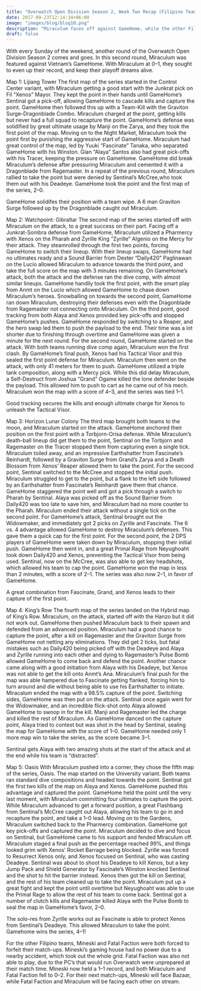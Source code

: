 ```yaml
---
title: "Overwatch Open Division Season 2, Week Two Recap (Filipino Teams)"
date: 2017-09-23T12:14:34+06:00
image: "images/blog/blog10.png"
description: "Miraculum faces off against GameHome, while the other Filipino teams struggle with technical problems."
draft: false
---
```


With every Sunday of the weekend, another round of the Overwatch Open Division Season 2 comes and goes. In this second round, Miraculum was featured against Vietnam’s GameHome. With Miraculum at 0–1, they sought to even up their record, and keep their playoff dreams alive.

Map 1: Lijiang Tower
The first map of the series started in the Control Center variant, with Miraculum getting a good start with the Junkrat pick on Fil “Xenos” Mayor. They kept the point in their hands until GameHome’s Sentinal got a pick-off, allowing GameHome to cascade kills and capture the point. GameHome then followed this up with a Team-Kill with the Graviton Surge-Dragonblade Combo. Miraculum charged at the point, getting kills but never had a full squad to recapture the point. GameHome’s defense was solidified by great ultimate usage by Manji on the Zarya, and they took the first point of the map.
Moving on to the Night Market, Miraculum took the point first by punishing the aggressive start of GameHome. Miraculum had great control of the map, led by Yuuki “Fascinate” Tanaka, who separated GameHome with his Winston. Gian “Alaya” Santos also had great pick-offs with his Tracer, keeping the pressure on GameHome. GameHome did break Miraculum’s defense after pressuring Miraculum and cemented it with a Dragonblade from Ragemaster. In a repeat of the previous round, Miraculum rallied to take the point but were denied by Sentinal’s McCree,who took them out with his Deadeye. GameHome took the point and the first map of the series, 2–0.

GameHome solidifes their position with a team wipe. A 6 man Graviton Surge followed up by the Dragonblade caught out Miraculum.

Map 2: Watchpoint: Gibraltar
The second map of the series started off with Miraculum on the attack, to a great success on their part. Facing off a Junkrat-Sombra defense from GameHome, Miraculum utilized a Pharmercy with Xenos on the Pharah and Zyrille King “Zyrille” Algenio on the Mercy for their attack. They steamrolled through the first two points, forcing GameHome to switch their lineup. With their lineup swaps, GameHome had no ultimates ready and a Sound Barrier from Dexter “Daily420” Paglinawan on the Lucio allowed Miraculum to advance towards the third point, and take the full score on the map with 3 minutes remaining.
On GameHome’s attack, both the attack and the defense ran the dive comp, with almost similar lineups. GameHome handily took the first point, with the smart play from Anmt on the Lucio which allowed GameHome to chase down Miraculum’s heroes. Snowballing on towards the second point, GameHome ran down Miraculum, destroying their defenses even with the Dragonblade from Ragemaster not connecting onto Miraculum. On the third point, good tracking from both Alaya and Xenos provided key pick-offs and stopped GameHome’s pushes. GameHome responded by switching to a Reaper, and the hero swap led them to push the payload to the end. Their time was a lot shorter due to finishing through overtime and GameHome was given a minute for the next round.
For the second round, GameHome started on the attack. With both teams running dive comp again, Miraculum won the first clash. By GameHome’s final push, Xenos had his Tactical Visor and this sealed the first point defense for Miraculum. Miraculum then went on the attack, with only 41 meters for them to push. GameHome utilized a triple tank composition, along with a Mercy pick. While this did delay Miraculum, a Self-Destruct from Joshua “Grand” Ogame killed the lone defender beside the payload. This allowed him to push to cart as he came out of his mech. Miraculum won the map with a score of 4–3, and the series was tied 1–1.

Good tracking secures the kills and enough ultimate charge for Xenos to unleash the Tactical Visor.

Map 3: Horizon Lunar Colony
The third map brought both teams to the moon, and Miraculum started on the attack. GameHome anchored their position on the first point with a Torbjorn-Orisa defense. While Miraculum’s death-ball lineup did get them to the point, Sentinal on the Torbjorn and Ragemaster on the Tracer stopped them from capturing even a single tick. Miraculum toiled away, and an impressive Earthshatter from Fascinate’s Reinhardt, followed by a Graviton Surge from Grand’s Zarya and a Death Blossom from Xenos’ Reaper allowed them to take the point. For the second point, Sentinal switched to the McCree and stopped the initial push. Miraculum struggled to get to the point, but a flank to the left side followed by an Earthshatter from Fascinate’s Reinhardt gave them that chance. GameHome staggered the point well and got a pick through a switch to Pharah by Sentinal. Alaya was picked off as the Sound Barrier from Daily420 was too late to save him, and Miraculum had no more counter to the Pharah. Miraculum ended their attack without a single tick on the second point.
For GameHome’s attack, Sentinal brought out the Widowmaker, and immediately got 2 picks on Zyrille and Fascinate. The 6 vs. 4 advantage allowed GameHome to destroy Miraculum’s defenses. This gave them a quick cap for the first point. For the second point, the 2 DPS players of GameHome were taken down by Miraculum, stopping their initial push. GameHome then went in, and a great Primal Rage from Neyughoaht took down Daily420 and Xenos, preventing the Tactical Visor from being used. Sentinal, now on the McCree, was also able to get key headshots, which allowed his team to cap the point. GameHome won the map in less than 2 minutes, with a score of 2–1. The series was also now 2–1, in favor of GameHome.

A great combination from Fascinate, Grand, and Xenos leads to their capture of the first point.

Map 4: King’s Row
The fourth map of the series landed on the Hybrid map of King’s Row. Miraculum, on the attack, started off with the Hanzo but it did not work out. GameHome then pushed Miraculum back to their spawn and defended from an advanced position. Miraculum had a good chance to capture the point, after a kill on Ragemaster and the Graviton Surge from GameHome not netting any eliminations. They did get 2 ticks, but fatal mistakes such as Daily420 being picked off with the Deadeye and Alaya and Zyrille running into each other and dying to Ragemaster’s Pulse Bomb allowed GameHome to come back and defend the point. Another chance came along with a good initiation from Alaya with his Deadeye, but Xenos was not able to get the kill onto Anmt’s Ana. Miraculum’s final push for the map was able hampered due to Fascinate getting flanked, forcing him to turn around and die without being able to use his Earthshatter to initiate. Miracalum ended the map with a 98.5% capture of the point.
Switching sides, GameHome was then put on the attack. Sentinal once again went for the Widowmaker, and an incredible flick-shot onto Alaya allowed GameHome to swoop in for the kill. Manji and Ragemaster led the charge and killed the rest of Miraculum. As GameHome danced on the capture point, Alaya tried to contest but was shot in the head by Sentinal, sealing the map for GameHome with the score of 1–0. GameHome needed only 1 more map win to take the series, as the score became 3–1.

Sentinal gets Alaya with two amazing shots at the start of the attack and at the end while his team is “distracted”.

Map 5: Oasis
With Miraculum pushed into a corner, they chose the fifth map of the series, Oasis. The map started on the University variant. Both teams ran standard dive compositions and headed towards the point. Sentinal got the first two kills of the map on Alaya and Xenos. GameHome pushed this advantage and captured the point. GameHome held the point until the very last moment, with Miraculum committing four ultimates to capture the point. While Miraculum advanced to get a forward position, a great Flashbang from Sentinal’s McCree caught out Alaya, allowing his team to go in and recapture the point, and take a 1–0 lead.
Moving on to the Gardens, Miraculum switched back to the Pharmercy combination. GameHome got key pick-offs and captured the point. Miraculum decided to dive and focus on Sentinal, but GameHome came to his support and fended Miraculum off. Miraculum staged a final push as the percentage reached 99%, and things looked grim with Xenos’ Rocket Barrage being blocked. Zyrille was forced to Resurrect Xenos only, and Xenos focused on Sentinal, who was casting Deadeye. Sentinal was about to shoot his Deadeye to kill Xenos, but a key Jump Pack and Shield Generator by Fascinate’s Winston knocked Sentinal and the shot to hit the barrier instead. Xenos then got the kill on Sentinal, and the rest of his team cleaned up to take the point. Miraculum put up a great fight and kept the point until overtime but Neyughoaht was able to use the Primal Rage to allow the rest of his team to come back. Sentinal got a number of clutch kills and Ragemaster killed Alaya with the Pulse Bomb to seal the map in GameHome’s favor, 2–0.

The solo-res from Zyrille works out as Fascinate is able to protect Xenos from Sentinal’s Deadeye. This allowed Miraculum to take the point.
Gamehome wins the series, 4–1!

For the other Filipino teams, Mineski and Fatal Faction were both forced to forfeit their match-ups. Mineski’s gaming house had no power due to a nearby accident, which took out the whole grid. Fatal Faction was also not able to play, due to the PC’s that would run Overwatch were unprepared at their match time. Mineski now held a 1–1 record, and both Miraculum and Fatal Faction fell to 0–2. For their next match-ups, Mineski will face Bazaar, while Fatal Faction and Miraculum will be facing each other on stream.
